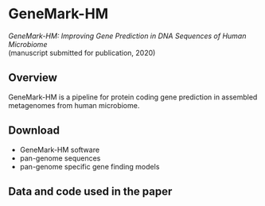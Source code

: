 # GeneMark-HM
_GeneMark-HM: Improving Gene Prediction in DNA Sequences of Human Microbiome_  
(manuscript submitted for publication, 2020)  

## Overview
GeneMark-HM is a pipeline for protein coding gene prediction in assembled metagenomes from human microbiome.  

## Download
* GeneMark-HM software
* pan-genome sequences
* pan-genome specific gene finding models

## Data and code used in the paper



